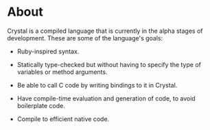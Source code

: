 # About

Crystal is a compiled language that is currently in the alpha stages of development. 
These are some of the language's goals:

* Ruby-inspired syntax.

* Statically type-checked but without having to specify the type of variables or method arguments.

* Be able to call C code by writing bindings to it in Crystal.

* Have compile-time evaluation and generation of code, to avoid boilerplate code.

* Compile to efficient native code.
